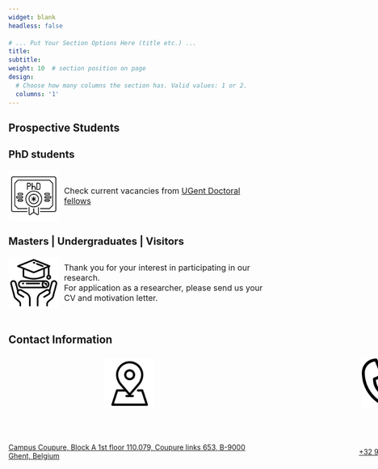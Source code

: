 ```yaml
---
widget: blank
headless: false

# ... Put Your Section Options Here (title etc.) ...
title: 
subtitle:
weight: 10  # section position on page
design:
  # Choose how many columns the section has. Valid values: 1 or 2.
  columns: '1'
---
```


<style>
.content {
  display: flex;
  align-items: center;
}

.contact {
	display: grid;
    grid-auto-flow: row;
    grid-template-columns: repeat(3, 1fr);
    grid-template-rows: repeat(2, 1fr);
	width: 1500px;
	align-items: center;
	align-content: center;
	justify-content: center;
	place-items: center;
	grid-gap: 30px;
}

.title {
   margin: 20px 0;
}

.titleContact {
   margin-top: 50px;
   margin-bottom: 25px;

}
   
.content img {
  margin-right: 10px;
  display: block;
}

.content h3,
.content p {margin: 0;}

h3 {
  font-size: 20px;
}

body {
	margin-top: 50px;
}

p {
  font-size: 16px;
}

.site-footer {
	position: absolute; 
	margin-top: -45px;
	left: 50%;
	transform: translateX(-50%); 
}


</style>

<div class="title"><h2><strong>Prospective Students</strong></h2></div>
<div class='students'>
	<div class='phd'>
		<div class="title">
			<h3><strong>PhD students</strong></h3>
		</div>
		<div class="content">
			<img src="phd.png" style="height: 100px; width:100px;">
			<div class="text">
				<p>Check current vacancies from <a href="https://www.ugent.be/en/work/scientific">UGent Doctoral fellows</a> </p>
			</div>
		</div>
	</div>
	<div class='graduate'>
		<div class="title">
			<h3><strong>Masters | Undergraduates | Visitors</strong></h3>
		</div>
		<div class="content">
			<img src="grad.png" style="height: 100px; width:100px;">
			<div class="text">
				<p>Thank you for your interest in participating in our research. <br> For application as a researcher, please send us your CV and motivation letter. </p>
			</div>
		</div>
	</div>
</div>


<!-- Contact Information -->

<div class="titleContact"><h2><strong>Contact Information</strong></h2></div>

<div class="contact">
	<div><img src="address.png" style="height: 100px; width:100px;"></div>
	<div><img src="phone.png" style="height: 100px; width:100px;"></div>
	<div><img src="email.png" style="height: 100px; width:100px;"></div>
	<div><a href="https://goo.gl/maps/i8HWBFsRyHHMwRN4A">Campus Coupure, Block A 1st floor 110.079, Coupure links 653, B-9000 Ghent, Belgium</a></div>
	<div><a href="tel:+32 9 264 59 33">+32 9 264 59 33</a> </div>
	<div><a href="mailto:Jan.Verwaeren@UGent.edu">Jan.Verwaeren@UGent.edu</a></div>
</div>
